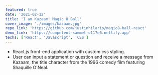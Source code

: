 ```yaml
---
featured: true
date: '2021-02-12'
title: 'I am Kazaam! Magic 8 Ball'
cover_image: './images/kazaam.jpg'
repo_link: 'https://github.com/justinhilario/magic8-ball-react'
demo_link: 'https://competent-sammet-d117e6.netlify.app'
techs: ['React', 'Javascript', 'CSS']
---
```


* React.js front-end application with custom css styling. 
* User can input a statement or question and receive a message from Kazaam, the title character from the 1996 comedy film featuring Shaquille O'Neal.

